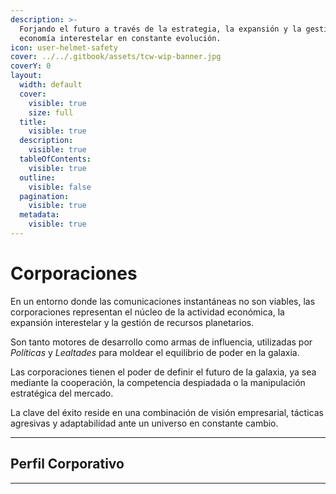 ```yaml
---
description: >-
  Forjando el futuro a través de la estrategia, la expansión y la gestión en una
  economía interestelar en constante evolución.
icon: user-helmet-safety
cover: ../../.gitbook/assets/tcw-wip-banner.jpg
coverY: 0
layout:
  width: default
  cover:
    visible: true
    size: full
  title:
    visible: true
  description:
    visible: true
  tableOfContents:
    visible: true
  outline:
    visible: false
  pagination:
    visible: true
  metadata:
    visible: true
---
```


# Corporaciones

En un entorno donde las comunicaciones instantáneas no son viables, las corporaciones representan el núcleo de la actividad económica, la expansión interestelar y la gestión de recursos planetarios.

Son tanto motores de desarrollo como armas de influencia, utilizadas por _Políticas_ y _Lealtades_ para moldear el equilibrio de poder en la galaxia.

Las corporaciones tienen el poder de definir el futuro de la galaxia, ya sea mediante la cooperación, la competencia despiadada o la manipulación estratégica del mercado.

La clave del éxito reside en una combinación de visión empresarial, tácticas agresivas y adaptabilidad ante un universo en constante cambio.

***

## Perfil Corporativo



***